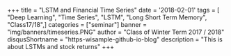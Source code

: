 +++
title = "LSTM and Financial Time Series"
date = '2018-02-01'
tags = [ "Deep Learning", "Time Series", "LSTM", "Long Short Term Memory", "Class17/18",]
categories = ["seminar"]
banner = "img/banners/timeseries.PNG"
author = "Class of Winter Term 2017 / 2018"
disqusShortname = "https-wisample-github-io-blog"
description = "This is about LSTMs and stock returns"
+++
